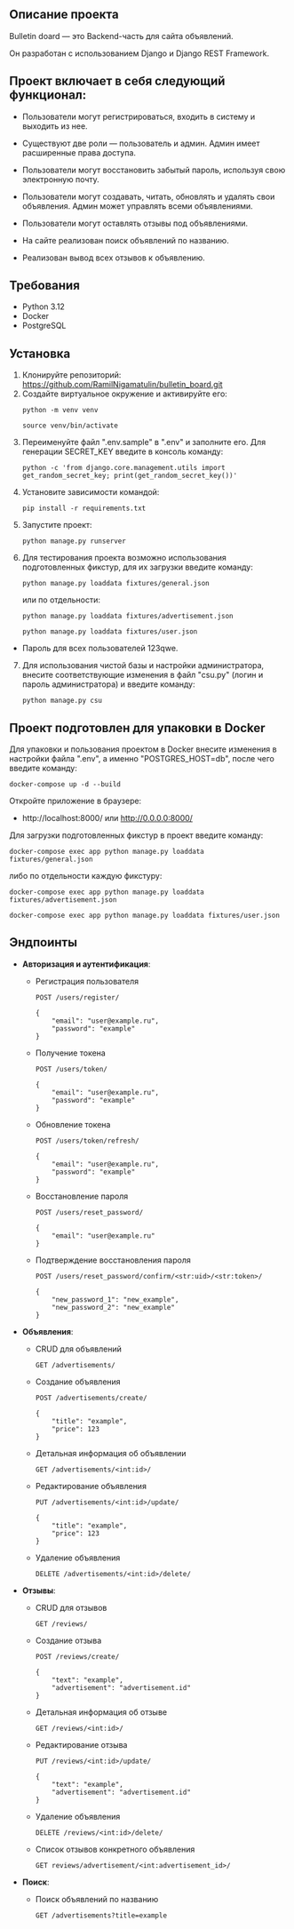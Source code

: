 ## Описание проекта

Bulletin doard  — это Backend-часть для сайта объявлений.

Он разработан с использованием Django и Django REST Framework. 

## Проект включает в себя следующий функционал:

- Пользователи могут регистрироваться, входить в систему и выходить из нее.

- Существуют две роли — пользователь и админ. Админ имеет расширенные права доступа.

- Пользователи могут восстановить забытый пароль, используя свою электронную почту.

- Пользователи могут создавать, читать, обновлять и удалять свои объявления. Админ может управлять всеми объявлениями.

- Пользователи могут оставлять отзывы под объявлениями.

- На сайте реализован поиск объявлений по названию.

- Реализован вывод всех отзывов к объявлению.

## Требования

- Python 3.12
- Docker
- PostgreSQL

## Установка
1. Клонируйте репозиторий: https://github.com/RamilNigamatulin/bulletin_board.git
2. Создайте виртуальное окружение и активируйте его:
    ```
    python -m venv venv
    ```
    ```
    source venv/bin/activate
    ```
3. Переименуйте файл ".env.sample" в ".env" и заполните его.
Для генерации SECRET_KEY введите в консоль команду: 
    ```
    python -c 'from django.core.management.utils import get_random_secret_key; print(get_random_secret_key())'
    ```
4. Установите зависимости командой: 
    ```
    pip install -r requirements.txt
    ```
5. Запустите проект:
    ```
    python manage.py runserver
    ```
6. Для тестирования проекта возможно использования подготовленных фикстур, для их загрузки введите команду:
    ```
    python manage.py loaddata fixtures/general.json
    ```
    или по отдельности: 
    ```
    python manage.py loaddata fixtures/advertisement.json
    ```
    ```
    python manage.py loaddata fixtures/user.json
    ```
- Пароль для всех пользователей 123qwe.
7. Для использования чистой базы и настройки администратора, внесите соответствующие изменения в файл "csu.py" (логин и пароль администратора) и введите команду: 
    ```
    python manage.py csu
    ```

## Проект подготовлен для упаковки в Docker

Для упаковки и пользования проектом в Docker внесите изменения в настройки файла ".env", а именно "POSTGRES_HOST=db", после чего введите команду:
```
docker-compose up -d --build
```

Откройте приложение в браузере:
- http://localhost:8000/ или http://0.0.0.0:8000/

Для загрузки подготовленных фикстур в проект введите команду:
```
docker-compose exec app python manage.py loaddata fixtures/general.json
```
либо по отдельности каждую фикстуру: 
```
docker-compose exec app python manage.py loaddata fixtures/advertisement.json
```
```
docker-compose exec app python manage.py loaddata fixtures/user.json
```


## Эндпоинты

- **Авторизация и аутентификация**:
  - Регистрация пользователя
    ```
    POST /users/register/
    ``` 
    ```
    {
        "email": "user@example.ru",
        "password": "example"
    }
    ```
  - Получение токена
    ```
    POST /users/token/
    ``` 
    ```
    {
        "email": "user@example.ru",
        "password": "example"
    }
    ```
  - Обновление токена
    ```
    POST /users/token/refresh/
    ```
    ```
    {
        "email": "user@example.ru",
        "password": "example"
    }
    ```
  - Восстановление пароля
    ```
    POST /users/reset_password/
    ```
    ```
    {
        "email": "user@example.ru"
    }
    ```
  - Подтверждение восстановления пароля
    ```
    POST /users/reset_password/confirm/<str:uid>/<str:token>/
    ``` 
    ```
    {
        "new_password_1": "new_example",
        "new_password_2": "new_example"
    }
    ```

- **Объявления**:
  - CRUD для объявлений
    ```
    GET /advertisements/
    ``` 
  - Создание объявления
    ```
    POST /advertisements/create/
    ``` 
    ```
    {
        "title": "example",
        "price": 123
    }
    ```
  - Детальная информация об объявлении
    ```
    GET /advertisements/<int:id>/
    ```
  - Редактирование объявления
    ```
    PUT /advertisements/<int:id>/update/
    ```
    ```
    {
        "title": "example",
        "price": 123
    }
    ```
  - Удаление объявления
    ```
    DELETE /advertisements/<int:id>/delete/
    ```

- **Отзывы**:
  - CRUD для отзывов
    ```
    GET /reviews/
    ``` 
  - Создание отзыва
    ```
    POST /reviews/create/
    ``` 
    ```
    {
        "text": "example",
        "advertisement": "advertisement.id"
    }
    ```
  - Детальная информация об отзыве
    ```
    GET /reviews/<int:id>/
    ```
  - Редактирование отзыва
    ```
    PUT /reviews/<int:id>/update/
    ```
    ```
    {
        "text": "example",
        "advertisement": "advertisement.id"
    }
    ```
  - Удаление объявления
    ```
    DELETE /reviews/<int:id>/delete/
    ```
  - Список отзывов конкретного объявления
    ```
    GET reviews/advertisement/<int:advertisement_id>/
    ```
    
- **Поиск**:
  - Поиск объявлений по названию 
    ```
    GET /advertisements?title=example
    ``` 
    

